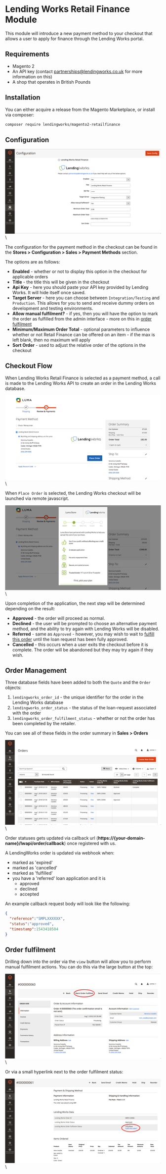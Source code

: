 # Lending Works Retail Finance Module

This module will introduce a new payment method to your checkout that allows a user to apply for finance through the Lending Works portal.

## Requirements

- Magento 2
- An API key (contact [partnerships@lendingworks.co.uk](mailto:partnerships@lendingworks.co.uk) for more information on this)
- A shop that operates in British Pounds

## Installation

You can either acquire a release from the Magento Marketplace, or install via composer:

```bash
composer require lendingworks/magento2-retailfinance
```

## Configuration

![Payment Configuration](./screenshots/payment_configuration.png "Payment Configuration")
\ 

The configuration for the payment method in the checkout can be found in the **Stores > Configuration > Sales > Payment Methods** section.

The options are as follows:

- **Enabled** - whether or not to display this option in the checkout for applicable orders
- **Title** - the title this will be given in the checkout
- **Api Key** - here you should paste your API key provided by Lending Works. It will hide itself once saved.
- **Target Server** - here you can choose between `Integration/Testing` and `Production`. This allows for you to send and receive dummy orders on development and testing environments.
- **Allow manual fulfilment?** - if yes, then you will have the option to mark the order as fulfilled from the admin interface - more on this in [order fulfilment](#order-fulfilment)
- **Minimum/Maximum Order Total** - optional parameters to influence whether or not Retail Finance can be offered on an item - if the max is left blank, then no maximum will apply
- **Sort Order** - used to adjust the relative order of the options in the checkout

## Checkout Flow

When Lending Works Retail Finance is selected as a payment method, a call is made to the Lending Works API to create an order in the Lending Works database. 

![Checkout payment select](./screenshots/checkout_payment_select.png "Payment Selection")
\ 

When `Place Order` is selected, the Lending Works checkout will be launched via remote javascript. 

![Lending Works Checkout Launch](./screenshots/checkout_lw_launch.png "Lending Works Checkout Launch")
\ 

Upon completion of the application, the next step will be determined depending on the result:

- **Approved** - the order will proceed as normal.
- **Declined** - the user will be prompted to choose an alternative payment method, and the ability to try again with Lending Works will be disabled.
- **Referred** - same as `Approved` - however, you may wish to wait to [fulfill this order](#order-fulfilment) until the loan request has been fully approved.
- **Cancelled** - this occurs when a user exits the checkout before it is complete. The order will be abandoned but they may try again if they wish.

## Order Management

Three database fields have been added to both the `Quote` and the `Order` objects:

1. `lendingworks_order_id` - the unique identifier for the order in the Lending Works database
2. `lendingworks_order_status` - the status of the loan-request associated with the order
3. `lendingworks_order_fulfilment_status` - whether or not the order has been completed by the retailer.

You can see all of these fields in the order summary in **Sales > Orders**


![Updated Order Grid](./screenshots/order_grid.png "Order Grid")
\ 

Order statuses gets updated via callback url (**https://{your-domain-name}/lwapi/order/callback**) once registered with us.

A LendingWorks order is updated via webhook when:

- marked as 'expired'
- marked as 'cancelled'
- marked as 'fulfilled'
- you have a 'referred' loan application and  it is
    - approved
    - declined
    - accepted

An example callback request body will look like the following:

```json
{
  "reference":"SMPLXXXXXX",
  "status":"approved",
  "timestamp":1543418504
}
```

## Order fulfilment

Drilling down into the order via the `view` button will allow you to perform manual fulfilment actions. You can do this via the large button at the top:

![Large Fulfill Button](./screenshots/mark_fulfilled_large_button.png "Large Fulfill Button")
\ 

Or via a small hyperlink next to the order fulfilment status:

![Small Fulfill Button](./screenshots/fulfill_button_small.png "Small Fulfill Button")
\ 
